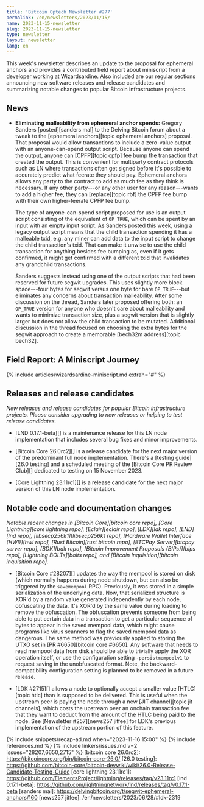 ```yaml
---
title: 'Bitcoin Optech Newsletter #277'
permalink: /en/newsletters/2023/11/15/
name: 2023-11-15-newsletter
slug: 2023-11-15-newsletter
type: newsletter
layout: newsletter
lang: en
---
```

This week's newsletter describes an update to the proposal for ephemeral
anchors and provides a contributed field report about miniscript from a
developer working at Wizardsardine.  Also included are our regular sections
announcing new software releases and release candidates and summarizing
notable changes to popular Bitcoin infrastructure projects.

## News

- **Eliminating malleability from ephemeral anchor spends:** Gregory
  Sanders [posted][sanders mal] to the Delving Bitcoin forum about a
  tweak to the [ephemeral anchors][topic ephemeral anchors] proposal.
  That proposal would allow transactions to include a zero-value output
  with an anyone-can-spend output script.  Because anyone can spend the
  output, anyone can [CPFP][topic cpfp] fee bump the transaction that
  created the output.  This is convenient for multiparty contract
  protocols such as LN where transactions often get signed before it's
  possible to accurately predict what feerate they should pay.
  Ephemeral anchors allows any
  party to the contract to add as much fee as they think is necessary.
  If any other party---or any other user for any reason---wants to add a
  higher fee, they can [replace][topic rbf] the CPFP fee bump with their
  own higher-feerate CPFP fee bump.

    The type of anyone-can-spend script proposed for use is an output
    script consisting of the equivalent of `OP_TRUE`, which can be spent by an input
    with an empty input script.  As Sanders posted this week, using a
    legacy output script means that the child transaction spending it
    has a malleable txid, e.g. any miner can add data to the input
    script to change the child transaction's txid.  That can make it
    unwise to use the child transaction for anything besides fee bumping
    as, even if it gets confirmed, it might get confirmed with a
    different txid that invalidates any grandchild transactions.

    Sanders suggests instead using one of the output scripts that had
    been reserved for future segwit upgrades.  This uses slightly more
    block space---four bytes for segwit versus one byte for bare
    `OP_TRUE`---but eliminates any concerns about transaction
    malleability.  After some discussion on the thread, Sanders later
    proposed offering both: an `OP_TRUE` version for anyone who doesn't
    care about malleability and wants to minimize transaction size, plus a
    segwit version that is slightly larger but does not allow the child
    transaction to be mutated.  Additional discussion in the thread
    focused on choosing the extra bytes for the segwit approach to
    create a memorable [bech32m address][topic bech32].

## Field Report: A Miniscript Journey

{% include articles/wizardsardine-miniscript.md extrah="#" %}

## Releases and release candidates

*New releases and release candidates for popular Bitcoin infrastructure
projects.  Please consider upgrading to new releases or helping to test
release candidates.*

- [LND 0.17.1-beta][] is a maintenance release for this LN node
  implementation that includes several bug fixes and minor improvements.

- [Bitcoin Core 26.0rc2][] is a release candidate for the next major
  version of the predominant full node implementation. There's a [testing
  guide][26.0 testing] and a scheduled
  meeting of the [Bitcoin Core PR Review Club][] dedicated to testing on
  15 November 2023.

- [Core Lightning 23.11rc1][] is a release candidate for the next
  major version of this LN node implementation.

## Notable code and documentation changes

*Notable recent changes in [Bitcoin Core][bitcoin core repo], [Core
Lightning][core lightning repo], [Eclair][eclair repo], [LDK][ldk repo],
[LND][lnd repo], [libsecp256k1][libsecp256k1 repo], [Hardware Wallet
Interface (HWI)][hwi repo], [Rust Bitcoin][rust bitcoin repo], [BTCPay
Server][btcpay server repo], [BDK][bdk repo], [Bitcoin Improvement
Proposals (BIPs)][bips repo], [Lightning BOLTs][bolts repo], and
[Bitcoin Inquisition][bitcoin inquisition repo].*

- [Bitcoin Core #28207][] updates the way the mempool is stored on disk
  (which normally happens during node shutdown, but can also be
  triggered by the `savemempool` RPC).  Previously, it was stored in a
  simple serialization of the underlying data.  Now, that serialized
  structure is XOR'd by a random value generated independently by each
  node, obfuscating the data.  It's XOR'd by the same value during
  loading to remove the obfuscation.  The obfuscation prevents someone
  from being able to put certain data in a transaction to get a
  particular sequence of bytes to appear in the saved mempool data, which
  might cause programs like virus scanners to flag the saved mempool
  data as dangerous.  The same method was previously applied to storing
  the UTXO set in [PR #6650][bitcoin core #6650].  Any software that
  needs to read mempool data from disk should be able to trivially apply
  the XOR operation itself, or use the configuration setting
  `-persistmempoolv1` to request saving in the unobfuscated format.
  Note, the backward-compatibility configuration setting is planned to
  be removed in a future release.

- [LDK #2715][] allows a node to optionally accept a smaller value
  [HTLC][topic htlc] than is supposed to be delivered.  This is useful
  when the upstream peer is paying the node through a new [JIT
  channel][topic jit channels], which costs the upstream peer an onchain
  transaction fee that they want to deduct from the amount of the HTLC
  being paid to the node.  See [Newsletter #257][news257 jitfee] for
  LDK's previous implementation of the upstream portion of this feature.

{% include snippets/recap-ad.md when="2023-11-16 15:00" %}
{% include references.md %}
{% include linkers/issues.md v=2 issues="28207,6650,2715" %}
[bitcoin core 26.0rc2]: https://bitcoincore.org/bin/bitcoin-core-26.0/
[26.0 testing]: https://github.com/bitcoin-core/bitcoin-devwiki/wiki/26.0-Release-Candidate-Testing-Guide
[core lightning 23.11rc1]: https://github.com/ElementsProject/lightning/releases/tag/v23.11rc1
[lnd 0.17.1-beta]: https://github.com/lightningnetwork/lnd/releases/tag/v0.17.1-beta
[sanders mal]: https://delvingbitcoin.org/t/segwit-ephemeral-anchors/160
[news257 jitfee]: /en/newsletters/2023/06/28/#ldk-2319
